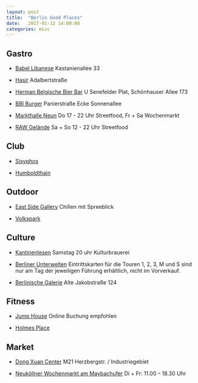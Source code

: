 ```yaml
---
layout: post
title:  "Berlin Good Places"
date:   2017-01-12 14:00:00
categories: misc
---
```


## Gastro

* [Babel Libanese](https://www.tripadvisor.de/Restaurant_Review-g187323-d779544-Reviews-Babel-Berlin.html) Kastanienallee 33

* [Hasir](http://hasir.de/index.php?id=24) Adalbertstraße

* [Herman Belgische Bier Bar](http://www.facebook.com/bravebelgians.HERMAN) U Senefelder Plat, Schönhauser Allee 173

* [BBI Burger](http://www.berlinburgerinternational.de/) Panierstraße Ecke Sonnenallee

* [Markthalle Neun](https://markthalleneun.de/) Do 17 - 22 Uhr Streetfood, Fr + Sa Wochenmarkt

* [RAW Gelände](http://www.berlin.de/restaurants/street-food-markets/3566960-3862508-streetfood-foodmarket-berlin.html) Sa + So 12 - 22 Uhr Streetfood


## Club

* [Sisyphos](http://sisyphos-berlin.net/)

* [Humboldthain](http://www.humboldthain.com)


## Outdoor

* [East Side Gallery](http://www.eastsidegallery-berlin.de/) Chillen mit Spreeblick

* [Volkspark](https://www.berlin.de/sehenswuerdigkeiten/3560363-3558930-volkspark-friedrichshain.html)


## Culture

* [Kantinenlesen](http://www.kantinenlesen.de/) Samstag 20 uhr Kulturbrauerei

* [Berliner Unterwelten](http://berliner-unterwelten.de/) Eintrittskarten für die Touren 1, 2, 3, M und S sind nur am Tag der jeweiligen Führung erhältlich, nicht im Vorverkauf. 

* [Berlinische Galerie](https://www.berlinischegalerie.de) Alte Jakobstraße 124


## Fitness

* [Jump House](https://www.jumphouse.de/berlin/) Online Buchung empfohlen

* [Holmes Place](http://holmesplace.de/de/)


## Market

* [Dong Xuan Center](http://www.dongxuan-berlin.de/de) M21 Herzbergstr. / Industriegebiet

* [Neuköllner Wochenmarkt am Maybachufer](http://www.top10berlin.de/de/cat/shopping-271/wochenmaerkte-1321/neukoellner-wochenmarkt-am-maybachufer-607#1) Di + Fr: 11.00 – 18.30 Uhr


